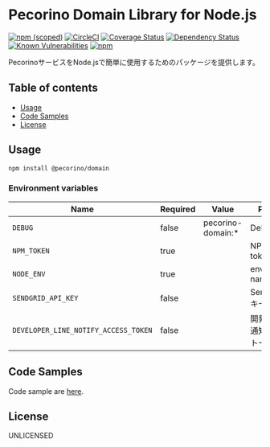 # Pecorino Domain Library for Node.js

[![npm (scoped)](https://img.shields.io/npm/v/@pecorino/domain.svg)](https://www.npmjs.com/package/@pecorino/domain)
[![CircleCI](https://circleci.com/gh/pecorino-jp/domain.svg?style=svg)](https://circleci.com/gh/pecorino-jp/domain)
[![Coverage Status](https://coveralls.io/repos/github/pecorino-jp/domain/badge.svg?branch=master)](https://coveralls.io/github/pecorino-jp/domain?branch=master)
[![Dependency Status](https://img.shields.io/david/pecorino/domain.svg)](https://david-dm.org/pecorino/domain)
[![Known Vulnerabilities](https://snyk.io/test/github/pecorino-jp/domain/badge.svg?targetFile=package.json)](https://snyk.io/test/github/pecorino-jp/domain?targetFile=package.json)
[![npm](https://img.shields.io/npm/dm/@pecorino/domain.svg)](https://nodei.co/npm/@pecorino/domain/)

PecorinoサービスをNode.jsで簡単に使用するためのパッケージを提供します。

## Table of contents

* [Usage](#usage)
* [Code Samples](#code-samples)
* [License](#license)

## Usage

```shell
npm install @pecorino/domain
```

### Environment variables

| Name                                 | Required | Value             | Purpose           |
|--------------------------------------|----------|-------------------|-------------------|
| `DEBUG`                              | false    | pecorino-domain:* | Debug             |
| `NPM_TOKEN`                          | true     |                   | NPM auth token    |
| `NODE_ENV`                           | true     |                   | environment name  |
| `SENDGRID_API_KEY`                   | false    |                   | SendGridAPIキー     |
| `DEVELOPER_LINE_NOTIFY_ACCESS_TOKEN` | false    |                   | 開発者LINE通知アクセストークン |

## Code Samples

Code sample are [here](https://github.com/pecorino-jp/domain/tree/master/example).

## License

UNLICENSED
